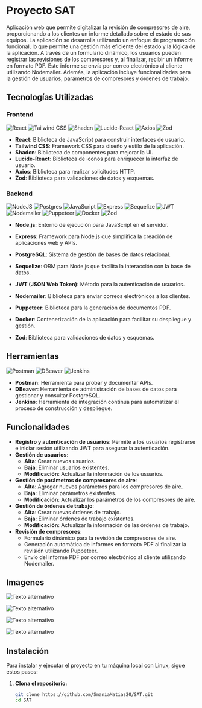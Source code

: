 # Proyecto SAT

Aplicación web que permite digitalizar la revisión de compresores de aire, proporcionando a los clientes un informe detallado sobre el estado de sus equipos. La aplicación se desarrolla utilizando un enfoque de programación funcional, lo que permite una gestión más eficiente del estado y la lógica de la aplicación. A través de un formulario dinámico, los usuarios pueden registrar las revisiones de los compresores y, al finalizar, recibir un informe en formato PDF. Este informe se envía por correo electrónico al cliente utilizando Nodemailer. Además, la aplicación incluye funcionalidades para la gestión de usuarios, parámetros de compresores y órdenes de trabajo.

## Tecnologías Utilizadas

### Frontend
![React](https://img.shields.io/badge/react-%2361DAFB.svg?style=for-the-badge&logo=react&logoColor=white) ![Tailwind CSS](https://img.shields.io/badge/tailwindcss-%2338B2AC.svg?style=for-the-badge&logo=tailwind-css&logoColor=white) ![Shadcn](https://img.shields.io/badge/shadcn-%23000000.svg?style=for-the-badge&logoColor=white) ![Lucide-React](https://img.shields.io/badge/lucide-react-%23000000.svg?style=for-the-badge&logoColor=white) ![Axios](https://img.shields.io/badge/axios-%23232B34.svg?style=for-the-badge&logo=axios&logoColor=white) ![Zod](https://img.shields.io/badge/zod-%23000000.svg?style=for-the-badge&logoColor=white)

- **React**: Biblioteca de JavaScript para construir interfaces de usuario.
- **Tailwind CSS**: Framework CSS para diseño y estilo de la aplicación.
- **Shadcn**: Biblioteca de componentes para mejorar la UI.
- **Lucide-React**: Biblioteca de iconos para enriquecer la interfaz de usuario.
- **Axios**: Biblioteca para realizar solicitudes HTTP.
- **Zod**: Biblioteca para validaciones de datos y esquemas.

### Backend
![NodeJS](https://img.shields.io/badge/node.js-6DA55F?style=for-the-badge&logo=node.js&logoColor=white) ![Postgres](https://img.shields.io/badge/postgres-%23316192.svg?style=for-the-badge&logo=postgresql&logoColor=white) ![JavaScript](https://img.shields.io/badge/javascript-%23323330.svg?style=for-the-badge&logo=javascript&logoColor=%23F7DF1E) ![Express](https://img.shields.io/badge/express-%23404D59.svg?style=for-the-badge&logo=express&logoColor=white) ![Sequelize](https://img.shields.io/badge/sequelize-%23000000.svg?style=for-the-badge&logo=sequelize&logoColor=white) ![JWT](https://img.shields.io/badge/JWT-%2321C7C1.svg?style=for-the-badge&logo=json-web-token&logoColor=white) ![Nodemailer](https://img.shields.io/badge/nodemailer-%23E5E5E5.svg?style=for-the-badge&logo=npm&logoColor=black) ![Puppeteer](https://img.shields.io/badge/puppeteer-%23000000.svg?style=for-the-badge&logo=googlechrome&logoColor=white) ![Docker](https://img.shields.io/badge/docker-%232496ED.svg?style=for-the-badge&logo=docker&logoColor=white) ![Zod](https://img.shields.io/badge/zod-%23000000.svg?style=for-the-badge&logoColor=white)

- **Node.js**: Entorno de ejecución para JavaScript en el servidor.
- **Express**: Framework para Node.js que simplifica la creación de aplicaciones web y APIs.
- **PostgreSQL**: Sistema de gestión de bases de datos relacional.
- **Sequelize**: ORM para Node.js que facilita la interacción con la base de datos.
- **JWT (JSON Web Token)**: Método para la autenticación de usuarios.
- **Nodemailer**: Biblioteca para enviar correos electrónicos a los clientes.
- **Puppeteer**: Biblioteca para la generación de documentos PDF.
- **Docker**: Contenerización de la aplicación para facilitar su despliegue y gestión.

- **Zod**: Biblioteca para validaciones de datos y esquemas.


## Herramientas

![Postman](https://img.shields.io/badge/postman-%23FF6C37.svg?style=for-the-badge&logo=postman&logoColor=white) ![DBeaver](https://img.shields.io/badge/dbeaver-%23000000.svg?style=for-the-badge&logoColor=white) ![Jenkins](https://img.shields.io/badge/jenkins-%23D24939.svg?style=for-the-badge&logo=jenkins&logoColor=white)

- **Postman**: Herramienta para probar y documentar APIs.
- **DBeaver**: Herramienta de administración de bases de datos para gestionar y consultar PostgreSQL.
- **Jenkins**: Herramienta de integración continua para automatizar el proceso de construcción y despliegue.

## Funcionalidades

- **Registro y autenticación de usuarios**: Permite a los usuarios registrarse e iniciar sesión utilizando JWT para asegurar la autenticación.
- **Gestión de usuarios**:
  - **Alta**: Crear nuevos usuarios.
  - **Baja**: Eliminar usuarios existentes.
  - **Modificación**: Actualizar la información de los usuarios.
- **Gestión de parámetros de compresores de aire**:
  - **Alta**: Agregar nuevos parámetros para los compresores de aire.
  - **Baja**: Eliminar parámetros existentes.
  - **Modificación**: Actualizar los parámetros de los compresores de aire.
- **Gestión de órdenes de trabajo**:
  - **Alta**: Crear nuevas órdenes de trabajo.
  - **Baja**: Eliminar órdenes de trabajo existentes.
  - **Modificación**: Actualizar la información de las órdenes de trabajo.
- **Revisión de compresores**:
  - Formulario dinámico para la revisión de compresores de aire.
  - Generación automática de informes en formato PDF al finalizar la revisión utilizando Puppeteer.
  - Envío del informe PDF por correo electrónico al cliente utilizando Nodemailer.

## Imagenes

![Texto alternativo](ruta/a/la/imagen.jpg)

![Texto alternativo](ruta/a/la/imagen.jpg)

![Texto alternativo](ruta/a/la/imagen.jpg)

![Texto alternativo](ruta/a/la/imagen.jpg)


## Instalación

Para instalar y ejecutar el proyecto en tu máquina local con Linux, sigue estos pasos:

1. **Clona el repositorio:**

   ```bash
   git clone https://github.com/SmaniaMatias20/SAT.git
   cd SAT
